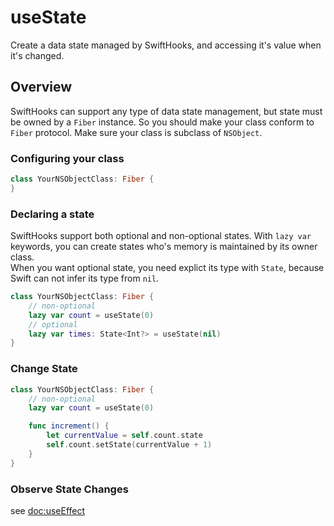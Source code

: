 # useState

Create a data state managed by SwiftHooks, and accessing it's value when it's changed.

## Overview

SwiftHooks can support any type of data state management, but state must be owned by a ``Fiber`` instance. So you should make your class conform to ``Fiber`` protocol. Make sure your class is subclass of `NSObject`.

### Configuring your class

```swift
class YourNSObjectClass: Fiber {
}
```

### Declaring a state
SwiftHooks support both optional and non-optional states. With `lazy var` keywords, you can create states who's memory is maintained by its owner class.  
When you want optional state, you need explict its type with ``State``, because Swift can not infer its type from `nil`.

```swift
class YourNSObjectClass: Fiber {
    // non-optional
    lazy var count = useState(0)
    // optional
    lazy var times: State<Int?> = useState(nil)
}
```

### Change State

```swift
class YourNSObjectClass: Fiber {
    // non-optional
    lazy var count = useState(0)

    func increment() {
        let currentValue = self.count.state
        self.count.setState(currentValue + 1)
    }
}
```

### Observe State Changes
see <doc:useEffect>
